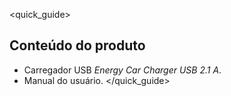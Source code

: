 <quick_guide> 
## Conteúdo do produto

* Carregador USB *Energy Car Charger USB 2.1 A*.
* Manual do usuário.
</quick_guide>
